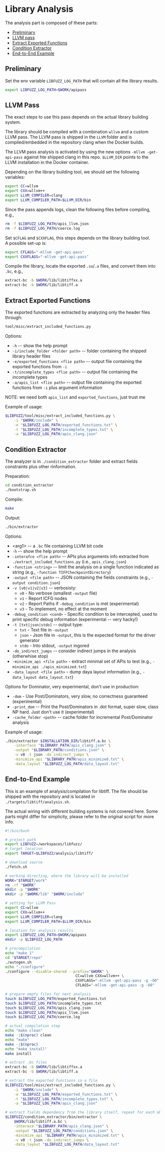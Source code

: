 
# Library Analysis

The analysis part is composed of these parts:
- [Preliminary](#preliminary)
- [LLVM pass](#llvm-pass)
- [Extract Exported Functions](#extract-exported-functions)
- [Condition Extractor](#condition-extractor)
- [End-to-End Example](#end-to-end-example)

## Preliminary

Set the env variable `LIBFUZZ_LOG_PATH` that will contain all the library results.
```bash
export LIBFUZZ_LOG_PATH=$WORK/apipass
```

## LLVM Pass

The exact steps to use this pass depends on the actual library building system.

The library should be compiled with a combination `wllvm` and a custom LLVM
pass. The LLVM pass is shipped in the `LLVM` folder and is compiled/embedded in
the repository clang when the Docker builds. 
 
The LLVM pass analysis is activated by using the new options `-mllvm
-get-api-pass` against hte shipped clang in this repo. `$LLVM_DIR` points to the
LLVM installation in the Docker container.

Depending on the library building tool, we should set the following variables:

```bash
export CC=wllvm
export CXX=wllvm++
export LLVM_COMPILER=clang
export LLVM_COMPILER_PATH=$LLVM_DIR/bin
```
Since the pass appends logs, clean the following files before compiling, e.g.,
```bash
rm -f $LIBFUZZ_LOG_PATH/apis_llvm.json
rm -f $LIBFUZZ_LOG_PATH/coerce.log
```
Set `$CFLAG` and `$CXXFLAG`, this steps depends on the library
building tool.  
A possible set-up is:
```bash
export CFLAGS="-mllvm -get-api-pass"
export CXXFLAGS="-mllvm -get-api-pass"
```
Compile the library, locate the exported `.so`/`.a` files, and convert them
into `.bc`, e.g.,
```bash
extract-bc -b $WORK/lib/libtiffxx.a
extract-bc -b $WORK/lib/libtiff.a
```

## Extract Exported Functions

The exported functions are extracted by analyzing only the header files through:
```bash
tool/misc/extract_included_functions.py
```
Options:
- `-h` -- show the help prompt
- `-i/include_folder <folder path>` -- folder containing the shipped library header files
- `-e/exported_functions <flie path>` -- output file containing the exported functions from `-i`
- `-t/incomplete_types <flie path>` -- output file containing the incomplete types
- `-a/apis_list <flie path>` -- output file containing the exported functions from `-i` plus argument information

NOTE: we need both `apis_list` and `exported_functions`, just trust me

Example of usage:
```bash
$LIBFUZZ/tool/misc/extract_included_functions.py \
    -i "$WORK/include" \
    -e "$LIBFUZZ_LOG_PATH/exported_functions.txt" \
    -t "$LIBFUZZ_LOG_PATH/incomplete_types.txt" \
    -a "$LIBFUZZ_LOG_PATH/apis_clang.json"
```

## Condition Extractor

The analyzer is in `./condition_extractor` folder and extract fields constraints plus other rinformation.

Preparation:
```bash
cd condition_extractor
./bootstrap.sh
```
Compile:
```bash
make
```
Output:
```bash
./bin/extractor
```

Options:
- \<arg1\> -- a `.bc` file containing LLVM bit code
- `-h` -- show the help prompt
- `-interafce <flie path>` -- APIs plus arguments info extracted from `./extract_included_functions.py` (i.e., `apis_clang.json`)
- `-function <string>` -- limit the analysis on a single function indicated as string (e.g., `-function TIFFCheckpointDirectory`)
- `-output <file path>` -- JSON containing the fields constraints (e.g., `-output condition.json`)
- `-v [v0|v1|v2|v3]` -- verbosisty:
    - `v0` - No verbose (smallest `-output` file)
    - `v1` - Report ICFG nodes
    - `v2` - Report Paths if `-debug_condition` is met (experimental)
    - `v3` - To implement, no effect at the moment
- `-debug_condition <cond>` - Specific condition to be intercepted, used to print specific debug information (experimental -- very hacky!)
- `-t [txt|json|stdo]` -- output type:
    - `txt` - Text file in `-output`
    - `json` - Json file in `-output`, this is the expected format for the driver generator
    - `stdo` - Into stdout, `-output` ingored
- `-do_indirect_jumps` -- consider indirect jumps in the analysis (otherwhise stop)
- `-minimize_api <file path>` - extract minimal set of APIs to test (e.g., `-minimize_api ./apis_minimized.txt`)
- `-data_layout <file path>` - dump daya layout information (e.g., `-data_layout data_layout.txt`)

Options for Dominator, very experimental, don't use in production:
- `-dom` - Use Post/Dominators, very slow, no correctness guaranteed (experimental)
- `-print_dom` -- Print the Post/Dominators in .dot format, super slow, class NP hard. Just don't use it (experimental)
- `-cache_folder <path>` -- cache folder for incremental Post/Dominator analysis


Example of usage:
```bash
./bin/extractor $INSTALLATION_DIR/libtiff.a.bc \
    -interface "$LIBRARY_PATH/apis_clang.json" \
    -output "$LIBRARY_PATH/conditions.json" \
    -v v0 -t json -do_indirect_jumps \
    -minimize_api "$LIBRARY_PATH/apis_minimized.txt" \
    -data_layout "$LIBFUZZ_LOG_PATH/data_layout.txt"
```

## End-to-End Example

This is an example of analysis/compilation for libtiff. The file should be shipped with the repository and is located in `./targets/libtiff/analysis.sh`.

The actual wiring with different building systems is not covered here.
Some parts might differ for simplicity, please refer to the original script for more info.


```bash
#!/bin/bash

# project path
export LIBFUZZ=/workspaces/libfuzz/
# target location
export TARGET=$LIBFUZZ/analysis/libtiff/ 

# download source
./fetch.sh

# working directing, where the library will be installed
WORK="$TARGET/work"
rm -rf "$WORK"
mkdir -p "$WORK"
mkdir -p "$WORK/lib" "$WORK/include"

# setting for LLVM Pass
export CC=wllvm
export CXX=wllvm++
export LLVM_COMPILER=clang
export LLVM_COMPILER_PATH=$LLVM_DIR/bin

# location for analysis results 
export LIBFUZZ_LOG_PATH=$WORK/apipass
mkdir -p $LIBFUZZ_LOG_PATH

# precompilation
echo "make 1"
cd "$TARGET/repo"
./autogen.sh
echo "./configure"
./configure --disable-shared --prefix="$WORK" \
                                CC=wllvm CXX=wllvm++ \
                                CXXFLAGS="-mllvm -get-api-pass -g -O0" \
                                CFLAGS="-mllvm -get-api-pass -g -O0"

# prepare empty files for next analysis
touch $LIBFUZZ_LOG_PATH/exported_functions.txt
touch $LIBFUZZ_LOG_PATH/incomplete_types.txt
touch $LIBFUZZ_LOG_PATH/apis_clang.json
touch $LIBFUZZ_LOG_PATH/apis_llvm.json
touch $LIBFUZZ_LOG_PATH/coerce.log

# actual compilation step
echo "make clean"
make -j$(nproc) clean
echo "make"
make -j$(nproc)
echo "make install"
make install

# extract .bc files
extract-bc -b $WORK/lib/libtiffxx.a
extract-bc -b $WORK/lib/libtiff.a

# extract the exported functions in a file
$LIBFUZZ/tool/misc/extract_included_functions.py \
    -i "$WORK/include" \
    -e "$LIBFUZZ_LOG_PATH/exported_functions.txt" \
    -t "$LIBFUZZ_LOG_PATH/incomplete_types.txt" \
    -a "$LIBFUZZ_LOG_PATH/apis_clang.json"

# extract fields dependency from the library itself, repeat for each object produced
$LIBFUZZ/condition_extractor/bin/extractor \
    $WORK/lib/libtiff.a.bc \
    -interace "$LIBRARY_PATH/apis_clang.json" \
    -output "$LIBFUZZ_LOG_PATH/conditions.json" \
    -minimize_api "$LIBRARY_PATH/apis_minimized.txt" \
    -v v0 -t json -do_indirect_jumps \
    -data_layout "$LIBFUZZ_LOG_PATH/data_layout.txt"
```